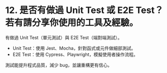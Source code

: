 # 12. 是否有做過 Unit Test 或 E2E Test？若有請分享你使用的工具及經驗。

有做過 Unit Test（單元測試）與 E2E Test（端對端測試）。

- Unit Test：使用 Jest、Mocha，針對函式或元件做細部測試。
- E2E Test：使用 Cypress、Playwright，模擬使用者操作流程。

測試能提升程式品質，減少 bug，並讓重構更有信心。
